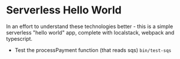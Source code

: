 # Serverless Hello World

In an effort to understand these technologies better - this is a simple serverless "hello world" app, complete with localstack, webpack and typescript.

- Test the processPayment function (that reads sqs)
  `bin/test-sqs`
